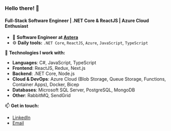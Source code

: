 ### Hello there! 👋

#### Full-Stack Software Engineer | .NET Core & ReactJS | Azure Cloud Enthusiast

- 💼 **Software Engineer at [Astera](https://astera.com/)**
- ⚙️ **Daily tools:** `.NET Core`, `ReactJS`, `Azure`, `JavaScript`, `TypeScript`

🚀 **Technologies I work with:**

- **Languages**: C#, JavaScript, TypeScript
- **Frontend**: ReactJS, Redux, Next.js
- **Backend**: .NET Core, Node.js
- **Cloud & DevOps**: Azure Cloud (Blob Storage, Queue Storage, Functions, Container Apps), Docker, Bicep
- **Databases**: Microsoft SQL Server, PostgreSQL, MongoDB
- **Other**: RabbitMQ, SendGrid

📫 **Get in touch:**
- [LinkedIn](https://www.linkedin.com/in/mugheerasadiq)
- [Email](mailto:mugheerasadiq@gmail.com)
